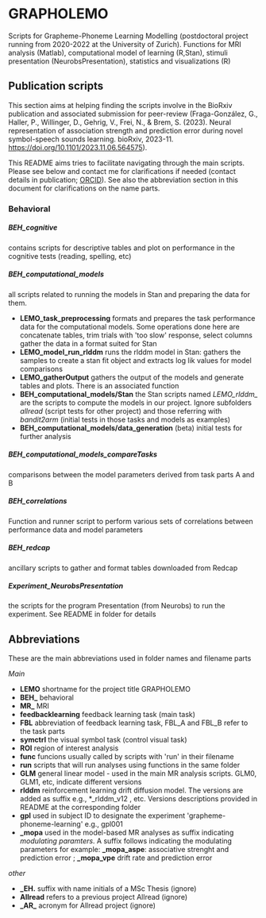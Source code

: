 # GRAPHOLEMO
Scripts for Grapheme-Phoneme Learning Modelling  (postdoctoral project running from 2020-2022 at the University of Zurich). Functions for MRI analysis (Matlab), computational model of learning (R,Stan), stimuli presentation (NeurobsPresentation), statistics and visualizations (R)

## Publication scripts 
This section aims at helping finding the scripts involve in the BioRxiv publication and associated submission for peer-review (Fraga-González, G., Haller, P., Willinger, D., Gehrig, V., Frei, N., & Brem, S. (2023). Neural representation of association strength and prediction error during novel symbol-speech sounds learning. bioRxiv, 2023-11. https://doi.org/10.1101/2023.11.06.564575). 

This README aims tries to facilitate navigating through the main scripts. Please see below and contact me for clarifications if needed (contact details in publication; [ORCID](http://orcid.org/0000-0002-1857-8607)). See also the abbreviation section in this document for clarifications on the name parts. 

### Behavioral
##### BEH_cognitive
contains scripts for descriptive tables and plot on performance in the cognitive tests (reading, spelling, etc)

##### BEH_computational_models
all scripts related to running the models in Stan and preparing the data for them.
-  **LEMO_task_preprocessing** formats and prepares the task performance data for the computational models. Some operations done here are concatenate tables, trim trials with 'too slow' response, select columns gather the data in a format suited for Stan
-  **LEMO_model_run_rlddm**  runs the rlddm model in Stan: gathers the samples to create a stan fit object and extracts log lik values for model comparisons
-  **LEMO_gatherOutput**  gathers the output of the models and generate tables and plots. There is an associated function 
- **BEH_computational_models/Stan** the Stan scripts named *LEMO_rlddm_* are the scripts to compute the models in our project. Ignore subfolders *allread*  (script tests  for other project) and those referring with _bandit2arm_ (initial tests in those tasks and models as examples)
- **BEH_computational_models/data_generation** (beta) initial tests for further analysis
  
##### BEH_computational_models_compareTasks
comparisons between the model parameters derived from task parts A and B

##### BEH_correlations
Function and runner script to perform various sets of correlations between performance data and model parameters
##### BEH_redcap
ancillary scripts to gather and format tables downloaded from Redcap
##### Experiment_NeurobsPresentation
the scripts for the program Presentation (from Neurobs) to run the experiment. See README in folder for details 
## Abbreviations 
These are the main abbreviations used in folder names and filename parts

_Main_
-  **LEMO** shortname for the project title GRAPHOLEMO 
-  **BEH_**  behavioral
-  **MR_**  MRI
-  **feedbacklearning** feedback learning task (main task)
-  **FBL**  abbreviation of feedback learning task, FBL_A and FBL_B refer to the task parts
-  **symctrl** the visual symbol task (control visual task)
-  **ROI** region of interest analysis
-  **func** funcions usually called by scripts with 'run' in their filename
-  **run** scripts that will run analyses using functions in the same folder
-  **GLM** general linear model - used in the main MR analysis scripts. GLM0, GLM1, etc, indicate different versions
-  **rlddm** reinforcement learning drift diffusion model. The versions are added as suffix e.g., \*_rlddm_v12 , etc. Versions descriptions provided in README at the corresponding folder
-  **gpl** used in subject ID to designate the experiment  'grapheme-phoneme-learning' e.g., gpl001
- **_mopa** used in the model-based MR analyses as suffix indicating _modulating paramters_. A suffix follows indicating the modulating parameters for example:  **_mopa_aspe**: associative strenght and prediction error ; **_mopa_vpe** drift rate and prediction error 

_other_
-  **_EH.** suffix with name initials of a MSc Thesis (ignore)
-  **Allread**  refers to a previous project Allread (ignore)
-  **\_AR\_** acronym for Allread project (ignore)
